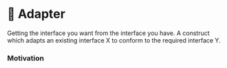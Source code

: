 # 🔌 Adapter
Getting the interface you want from the interface you have. A construct which adapts an existing interface X to conform to the required interface Y.

### Motivation

